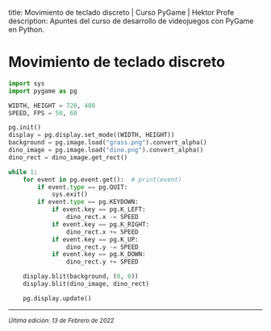 title: Movimiento de teclado discreto | Curso PyGame | Hektor Profe
description: Apuntes del curso de desarrollo de videojuegos con PyGame en Python.

# Movimiento de teclado discreto

```python
import sys
import pygame as pg

WIDTH, HEIGHT = 720, 400
SPEED, FPS = 50, 60

pg.init()
display = pg.display.set_mode((WIDTH, HEIGHT))
background = pg.image.load("grass.png").convert_alpha()
dino_image = pg.image.load("dino.png").convert_alpha()
dino_rect = dino_image.get_rect()

while 1:
    for event in pg.event.get():  # print(event)
        if event.type == pg.QUIT:
            sys.exit()
        if event.type == pg.KEYDOWN:
            if event.key == pg.K_LEFT:
                dino_rect.x -= SPEED
            if event.key == pg.K_RIGHT:
                dino_rect.x += SPEED
            if event.key == pg.K_UP:
                dino_rect.y -= SPEED
            if event.key == pg.K_DOWN:
                dino_rect.y += SPEED

    display.blit(background, (0, 0))
    display.blit(dino_image, dino_rect)

    pg.display.update()
```



___
<small class="edited"><i>Última edición: 13 de Febrero de 2022</i></small>